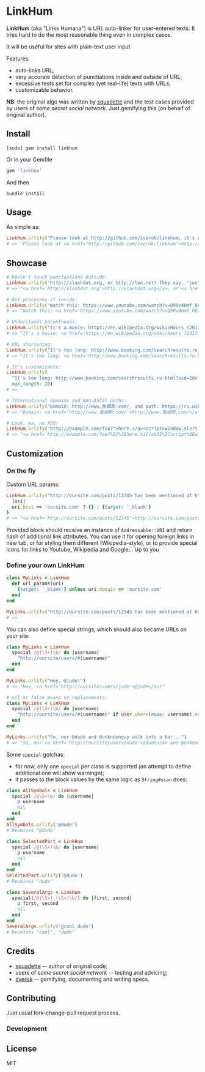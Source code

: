 # LinkHum

**LinkHum** (aka "Links Humana") is URL auto-linker for user-entered texts.
It tries hard to do the most reasonable thing even in complex cases.

It will be useful for sites with plain-text user input

Features:
* auto-links URL;
* very accurate detection of punctiations inside and outside of URL;
* excessive tests set for complex (yet real-life) texts with URLs;
* customizable behavior.

**NB**: the original algo was written by [squadette](https://github.com/squadette)
and the test cases provided by users of _some secret social network_.
Just gemifying this (on behalf of original author).

## Install

```
[sudo] gem install linkhum
```

Or in your Gemfile

```ruby
gem 'linkhum'
```

And then

```
bundle install
```

## Usage

As simple as:

```ruby
LinkHum.urlify("Please look at http://github.com/zverok/linkhum, it's awesome!")
# => 'Please look at <a href="http://github.com/zverok/linkhum">http://github.com/zverok/linkhum</a>, it's awesome!'
```

## Showcase

```ruby
# Doesn't touch punctuations outside:
LinkHum.urlify('http://slashdot.org, or http://lwn.net? They say, "just http://google.com"')
# => "<a href='http://slashdot.org'>http://slashdot.org</a>, or <a href='http://lwn.net'>http://lwn.net</a>? They say, \"just <a href='http://google.com'>http://google.com</a>\""

# But processes it inside:
LinkHum.urlify('Watch this: https://www.youtube.com/watch?v=Q9Dv4Hmf_O8')
# => "Watch this: <a href='https://www.youtube.com/watch?v=Q9Dv4Hmf_O8'>https://www.youtube.com/watch?v=Q9Dv4Hmf_O8</a>"

# Understands parentheses:
LinkHum.urlify("It's a movie: https://en.wikipedia.org/wiki/Hours_(2013_film) It's just parens: (https://www.youtube.com/watch?v=Q9Dv4Hmf_O8)")
# => "It's a movie: <a href='https://en.wikipedia.org/wiki/Hours_(2013_film)'>https://en.wikipedia.org/wiki/Hours_(2013_film)</a> It's just parens: (<a href='https://www.youtube.com/watch?v=Q9Dv4Hmf_O8'>https://www.youtube.com/watch?v=Q9Dv4Hmf_O8</a>)"

# URL shortening:
LinkHum.urlify("It's too long: http://www.booking.com/searchresults.ru.html?sid=28c7356c8d0fb6d81de3a45eff97e0fe;dcid=4;bb_asr=2&class_interval=1&csflt=%7B%7D&dest_id=-2167973&dest_type=city&group_adults=2&group_children=0&idf=1&label_click=undef&no_rooms=1&offset=0&review_score_group=empty&score_min=0&si=ai%2Cco%2Cci%2Cre%2Cdi&src=index&ss=Lisbon%2C%20Lisbon%20Region%2C%20Portugal&ss_raw=Lisbon&ssb=empty")
# => "It's too long: <a href='http://www.booking.com/searchresults.ru.html?sid=28c7356c8d0fb6d81de3a45eff97e0fe;dcid=4;bb_asr=2&class_interval=1&csflt=%7B%7D&dest_id=-2167973&dest_type=city&group_adults=2&group_children=0&idf=1&label_click=undef&no_rooms=1&offset=0&review_score_group=empty&score_min=0&si=ai,co,ci,re,di&src=index&ss=Lisbon,%20Lisbon%20Region,%20Portugal&ss_raw=Lisbon&ssb=empty'>http://www.booking.com/searchresults.ru.html?sid=28c7356c8d0f...</a>"

# It's customizable:
LinkHum.urlify(
  "It's too long: http://www.booking.com/searchresults.ru.html?sid=28c7356c8d0fb6d81de3a45eff97e0fe;dcid=4;bb_asr=2&class_interval=1&csflt=%7B%7D&dest_id=-2167973&dest_type=city&group_adults=2&group_children=0&idf=1&label_click=undef&no_rooms=1&offset=0&review_score_group=empty&score_min=0&si=ai%2Cco%2Cci%2Cre%2Cdi&src=index&ss=Lisbon%2C%20Lisbon%20Region%2C%20Portugal&ss_raw=Lisbon&ssb=empty",
  max_length: 20)
# =>

# International domains and Non-ASCII paths:
LinkHum.urlify("Domain: http://www.詹姆斯.com/, and path: https://ru.wikipedia.org/wiki/Эффект_Даннинга_—_Крюгера")
# => "Domain: <a href='http://www.詹姆斯.com/'>http://www.詹姆斯.com/</a>, and path: <a href='https://ru.wikipedia.org/wiki/%D0%AD%D1%84%D1%84%D0%B5%D0%BA%D1%82_%D0%94%D0%B0%D0%BD%D0%BD%D0%B8%D0%BD%D0%B3%D0%B0_%E2%80%94_%D0%9A%D1%80%D1%8E%D0%B3%D0%B5%D1%80%D0%B0'>https://ru.wikipedia.org/wiki/Эффект_Даннинга_—_Крюгера</a>"

# Look, ma, no XSS!
LinkHum.urlify('http://example.com/foo?">here.</a><script>window.alert("wow");</script>')
# => "<a href='http://example.com/foo?%22%3Ehere.%3C/a%3E%3Cscript%3Ewindow.alert(%22wow%22);%3C/script%3E'>http://example.com/foo?\">here.</a><script>window.alert(\"wow\")...</a>"
```

## Customization

### On the fly

Custom URL params:

```ruby
LinkHum.urlify("http://oursite.com/posts/12345 has been mentioned at http://cnn.com"){
  |uri|
  uri.host == 'oursite.com' ? {} : {target: '_blank'}
}
# => "<a href='http://oursite.com/posts/12345'>http://oursite.com/posts/12345</a> has been mentioned at <a href='http://cnn.com' target='_blank'>http://cnn.com</a>"
```

Provided block should receive an instance of `Addressable::URI` and
return hash of additional link attributes. You can use it for opening
foreign links in new tab, or for styling them different (Wikipedia-style),
or to provide special icons for links to Youtube, Wikipedia and Google...
Up to you

### Define your own LinkHum

```ruby
class MyLinks < LinkHum
  def url_params(uri)
    {target: '_blank'} unless uri.domain == 'oursite.com'
  end
end

MyLinks.urlify("http://oursite.com/posts/12345 has been mentioned at http://cnn.com")
# => 
```

You can also define special strings, which should also became URLs on your
site:

```ruby
class MyLinks < LinkHum
  special /@(\S+)\b/ do |username|
    "http://oursite/users/#{username}"
  end
end

MyLinks.urlify("Hey, @jude!")
# => "Hey, <a href='http://oursite/users/jude'>@jude</a>!"

# nil or false means no replacements:
class MyLinks < LinkHum
  special /@(\S+)\b/ do |username|
    "http://oursite/users/#{username}" if User.where(name: username).exists?
  end
end

MyLinks.urlify("So, our @dude and @unknownguy walk into a bar...")
# => "So, our <a href='http://oursite/users/dude'>@dude</a> and @unknownguy walk into a bar..."
```

Some `special` gotchas:
* for now, only one `special` per class is supported (an attempt to define
  additional one will show warningn);
* it passes to the block values by the same logic as `String#scan` does:

```ruby
class AllSymbols < LinkHum
  special /@\S+\b/ do |username|
    p username
    nil
  end
end
AllSymbols.urlify('@dude')
# Receives "@dude"

class SelectedPart < LinkHum
  special /@(\S+)\b/ do |username|
    p username
    nil
  end
end
SelectedPart.urlify('@dude')
# Receives "dude"

class SeveralArgs < LinkHum
  special(/@(\S+)_(\S+)\b/) do |first, second|
    p first, second
    nil
  end
end
SeveralArgs.urlify('@cool_dude')
# Receives "cool", "dude"
```

## Credits

* [squadette](https://github.com/squadette) -- author of original code;
* users of _some secret social network_ -- testing and advicing;
* [zverok](https://github.com/zverok) -- gemifying, documenting and
  writing specs.

## Contributing

Just usual fork-change-pull request process.

### Development

## License

MIT
